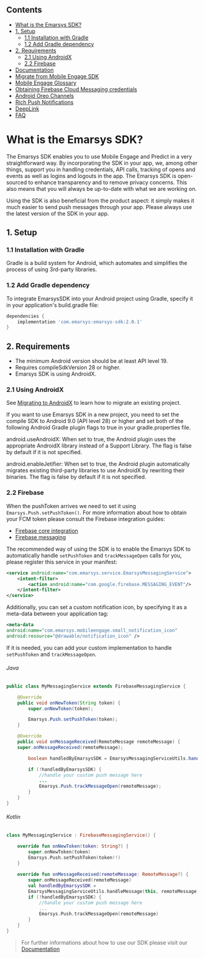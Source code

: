 ## Contents

- [What is the Emarsys SDK?](#what-is-the-emarsys-sdk "Emarsys SDK")
- [1. Setup](#1-setup)
    - [1.1 Installation with Gradle](#11-installation-with-gradle "Gradle")
    - [1.2 Add Gradle dependency](#12-add-gradle-dependency "Add as dependency")
- [2. Requirements](#2-requirements "Requirements")
    - [2.1 Using AndroidX](#21-using-androidx "AndroidX")
    - [2.2 Firebase](#22-firebase "Firebase")
- [Documentation](https://github.com/emartech/android-emarsys-sdk/wiki "Documentation")
- [Migrate from Mobile Engage SDK](https://github.com/emartech/android-emarsys-sdk/wiki/Migrate-from-Mobile-Engage "Migration Guide")
- [Mobile Engage Glossary](https://github.com/emartech/android-emarsys-sdk/wiki/Glossary "Glossary")
- [Obtaining Firebase Cloud Messaging credentials](https://github.com/emartech/android-emarsys-sdk/wiki/Obtaining-Firebase-Cloud-Messaging-credentials "Firebase credentials")
- [Android Oreo Channels](https://github.com/emartech/android-emarsys-sdk/wiki/Android-Oreo-Channels "Oreo Channels")
- [Rich Push Notifications](https://github.com/emartech/android-emarsys-sdk/wiki/Rich-Push-Notifications "Rich Push Notifications")
- [DeepLink](https://github.com/emartech/android-emarsys-sdk/wiki/DeepLink "DeepLink")
- [FAQ](https://github.com/emartech/android-emarsys-sdk/wiki/FAQ "FAQ")


# What is the Emarsys SDK?

The Emarsys SDK enables you to use Mobile Engage and Predict in a very straightforward way. By incorporating the SDK in your
app, we, among other things, support you in handling credentials, API calls, tracking of opens and events as well as logins and
logouts in the app.
The Emarsys SDK is open-sourced to enhance transparency and to remove privacy concerns. This also means that you will always
be up-to-date with what we are working on.

Using the SDK is also beneficial from the product aspect: it simply makes it much easier to send push messages through your app. Please always use the latest version of the SDK in your app.

## 1. Setup
### 1.1 Installation with Gradle

Gradle is a build system for Android, which automates and simplifies the process of using 3rd-party libraries.


### 1.2 Add Gradle dependency

To integrate EmarsysSDK into your Android project using Gradle, specify it in your application's build.gradle file:

```groovy
dependencies {
	implementation 'com.emarsys:emarsys-sdk:2.0.1'
}
```

## 2. Requirements

* The minimum Android version should be at least API level 19.
* Requires compileSdkVersion 28 or higher.
* Emarsys SDK is using AndroidX.

### 2.1 Using AndroidX
See [Migrating to AndroidX](https://developer.android.com/jetpack/androidx/migrate "AndroidX Migration Documentation") to learn how to migrate an existing project.

If you want to use Emarsys SDK in a new project, you need to set the compile SDK to Android 9.0 (API level 28) or higher and set both of the following Android Gradle plugin flags to true in your gradle.properties file.

android.useAndroidX: When set to true, the Android plugin uses the appropriate AndroidX library instead of a Support Library. The flag is false by default if it is not specified.

android.enableJetifier: When set to true, the Android plugin automatically migrates existing third-party libraries to use AndroidX by rewriting their binaries. The flag is false by default if it is not specified.

### 2.2 Firebase

When the pushToken arrives we need to set it using `Emarsys.Push.setPushToken()`. For more information about how to obtain your
FCM token please consult the Firebase integration guides:

* [Firebase core integration](https://firebase.google.com/docs/android/setup "Firebase Integration Guide")
* [Firebase messaging](https://firebase.google.com/docs/cloud-messaging/android/client "FCM Documentation")


The recommended way of using the SDK is to enable the Emarsys SDK to automatically handle `setPushToken` and `trackMessageOpen` calls for you, please register this service in your manifest:

```xml
<service android:name="com.emarsys.service.EmarsysMessagingService">
    <intent-filter>
        <action android:name="com.google.firebase.MESSAGING_EVENT"/>
    </intent-filter>
</service>
```

Additionally, you can set a custom notification icon, by specifying it as a meta-data between your application tag:

```xml
<meta-data
android:name="com.emarsys.mobileengage.small_notification_icon"
android:resource="@drawable/notification_icon" />
```

If it is needed, you can add your custom implementation to handle `setPushToken` and `trackMessageOpen`.

###### Java
```java
public class MyMessagingService extends FirebaseMessagingService {

    @Override
    public void onNewToken(String token) {
        super.onNewToken(token);

        Emarsys.Push.setPushToken(token);
    }

    @Override
    public void onMessageReceived(RemoteMessage remoteMessage) {
    super.onMessageReceived(remoteMessage);

        boolean handledByEmarsysSDK = EmarsysMessagingServiceUtils.handleMessage(this, remoteMessage);

        if (!handledByEmarsysSDK) {
            //handle your custom push message here
            ...
            Emarsys.Push.trackMessageOpen(remoteMessage);
        }
    }
}
```

###### Kotlin
```kotlin
class MyMessagingService : FirebaseMessagingService() {

    override fun onNewToken(token: String?) {
        super.onNewToken(token)
        Emarsys.Push.setPushToken(token!!)
    }
    
    override fun onMessageReceived(remoteMessage: RemoteMessage?) {
        super.onMessageReceived(remoteMessage)
        val handledByEmarsysSDK =
        EmarsysMessagingServiceUtils.handleMessage(this, remoteMessage)
        if (!handledByEmarsysSDK) {
            //handle your custom push message here
            ...
            Emarsys.Push.trackMessageOpen(remoteMessage)
        }
    }
}
```

> For further informations about how to use our SDK please visit our [Documentation](https://github.com/emartech/android-emarsys-sdk/wiki)

